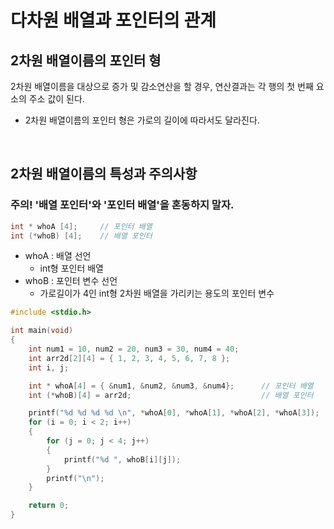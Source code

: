 # 다차원 배열과 포인터의 관계

## 2차원 배열이름의 포인터 형
2차원 배열이름을 대상으로 증가 및 감소연산을 할 경우, 연산결과는 각 행의 첫 번째 요소의 주소 값이 된다.
- 2차원 배열이름의 포인터 형은 가로의 길이에 따라서도 달라진다.

</br>

## 2차원 배열이름의 특성과 주의사항

### 주의! '배열 포인터'와 '포인터 배열'을 혼동하지 말자.
```c
int * whoA [4];     // 포인터 배열
int (*whoB) [4];    // 배열 포인터
```
- whoA : 배열 선언
    - int형 포인터 배열
- whoB : 포인터 변수 선언
    - 가로길이가 4인 int형 2차원 배열을 가리키는 용도의 포인터 변수

```c
#include <stdio.h>

int main(void)
{
    int num1 = 10, num2 = 20, num3 = 30, num4 = 40;
    int arr2d[2][4] = { 1, 2, 3, 4, 5, 6, 7, 8 };
    int i, j;

    int * whoA[4] = { &num1, &num2, &num3, &num4};      // 포인터 배열
    int (*whoB)[4] = arr2d;                             // 배열 포인터

    printf("%d %d %d %d \n", *whoA[0], *whoA[1], *whoA[2], *whoA[3]);
    for (i = 0; i < 2; i++)
    {
        for (j = 0; j < 4; j++)
        {
            printf("%d ", whoB[i][j]);
        }
        printf("\n");
    }

    return 0;
}
```